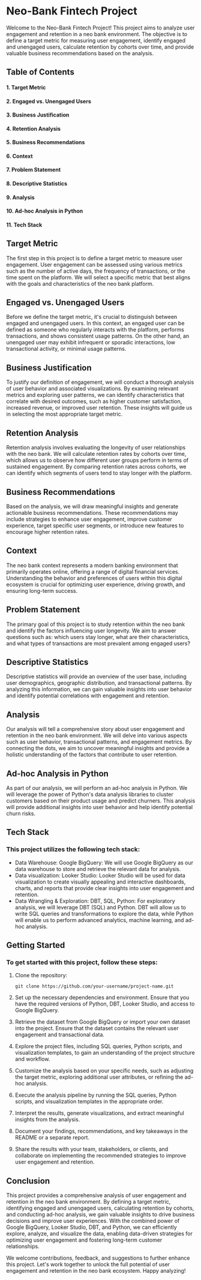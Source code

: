 # Neo-Bank Fintech Project 

Welcome to the Neo-Bank Fintech Project! This project aims to analyze user engagement and retention in a neo bank environment. The objective is to define a target metric for measuring user engagement, identify engaged and unengaged users, calculate retention by cohorts over time, and provide valuable business recommendations based on the analysis.

## Table of Contents

#### 1. Target Metric
#### 2. Engaged vs. Unengaged Users
#### 3. Business Justification
#### 4. Retention Analysis
#### 5. Business Recommendations
#### 6. Context
#### 7. Problem Statement
#### 8. Descriptive Statistics
#### 9. Analysis
#### 10. Ad-hoc Analysis in Python
#### 11. Tech Stack

## Target Metric

The first step in this project is to define a target metric to measure user engagement. User engagement can be assessed using various metrics such as the number of active days, the frequency of transactions, or the time spent on the platform. We will select a specific metric that best aligns with the goals and characteristics of the neo bank platform.

## Engaged vs. Unengaged Users

Before we define the target metric, it's crucial to distinguish between engaged and unengaged users. In this context, an engaged user can be defined as someone who regularly interacts with the platform, performs transactions, and shows consistent usage patterns. On the other hand, an unengaged user may exhibit infrequent or sporadic interactions, low transactional activity, or minimal usage patterns.

## Business Justification

To justify our definition of engagement, we will conduct a thorough analysis of user behavior and associated visualizations. By examining relevant metrics and exploring user patterns, we can identify characteristics that correlate with desired outcomes, such as higher customer satisfaction, increased revenue, or improved user retention. These insights will guide us in selecting the most appropriate target metric.

## Retention Analysis

Retention analysis involves evaluating the longevity of user relationships with the neo bank. We will calculate retention rates by cohorts over time, which allows us to observe how different user groups perform in terms of sustained engagement. By comparing retention rates across cohorts, we can identify which segments of users tend to stay longer with the platform.

## Business Recommendations

Based on the analysis, we will draw meaningful insights and generate actionable business recommendations. These recommendations may include strategies to enhance user engagement, improve customer experience, target specific user segments, or introduce new features to encourage higher retention rates.

## Context

The neo bank context represents a modern banking environment that primarily operates online, offering a range of digital financial services. Understanding the behavior and preferences of users within this digital ecosystem is crucial for optimizing user experience, driving growth, and ensuring long-term success.

## Problem Statement

The primary goal of this project is to study retention within the neo bank and identify the factors influencing user longevity. We aim to answer questions such as: which users stay longer, what are their characteristics, and what types of transactions are most prevalent among engaged users?

## Descriptive Statistics

Descriptive statistics will provide an overview of the user base, including user demographics, geographic distribution, and transactional patterns. By analyzing this information, we can gain valuable insights into user behavior and identify potential correlations with engagement and retention.

## Analysis

Our analysis will tell a comprehensive story about user engagement and retention in the neo bank environment. We will delve into various aspects such as user behavior, transactional patterns, and engagement metrics. By connecting the dots, we aim to uncover meaningful insights and provide a holistic understanding of the factors that contribute to user retention.

## Ad-hoc Analysis in Python

As part of our analysis, we will perform an ad-hoc analysis in Python. We will leverage the power of Python's data analysis libraries to cluster customers based on their product usage and predict churners. This analysis will provide additional insights into user behavior and help identify potential churn risks.

## Tech Stack

### This project utilizes the following tech stack:

- Data Warehouse: Google BigQuery: We will use Google BigQuery as our data warehouse to store and retrieve the relevant data for analysis.
- Data visualization: Looker Studio: Looker Studio will be used for data visualization to create visually appealing and interactive dashboards, charts, and reports that provide clear insights into user engagement and retention.
- Data Wrangling & Exploration: DBT, SQL, Python: For exploratory analysis, we will leverage DBT (SQL) and Python. DBT will allow us to write SQL queries and transformations to explore the data, while Python will enable us to perform advanced analytics, machine learning, and ad-hoc analysis.

## Getting Started

### To get started with this project, follow these steps:

1. Clone the repository:
    
     `git clone https://github.com/your-username/project-name.git`

2. Set up the necessary dependencies and environment. Ensure that you have the required versions of Python, DBT, Looker Studio, and access to Google BigQuery.

3. Retrieve the dataset from Google BigQuery or import your own dataset into the project. Ensure that the dataset contains the relevant user engagement and transactional data.

4. Explore the project files, including SQL queries, Python scripts, and visualization templates, to gain an understanding of the project structure and workflow.

5. Customize the analysis based on your specific needs, such as adjusting the target metric, exploring additional user attributes, or refining the ad-hoc analysis.

6. Execute the analysis pipeline by running the SQL queries, Python scripts, and visualization templates in the appropriate order.

7. Interpret the results, generate visualizations, and extract meaningful insights from the analysis.

8. Document your findings, recommendations, and key takeaways in the README or a separate report.

9. Share the results with your team, stakeholders, or clients, and collaborate on implementing the recommended strategies to improve user engagement and retention.

## Conclusion

This project provides a comprehensive analysis of user engagement and retention in the neo bank environment. By defining a target metric, identifying engaged and unengaged users, calculating retention by cohorts, and conducting ad-hoc analysis, we gain valuable insights to drive business decisions and improve user experiences. With the combined power of Google BigQuery, Looker Studio, DBT, and Python, we can efficiently explore, analyze, and visualize the data, enabling data-driven strategies for optimizing user engagement and fostering long-term customer relationships.

We welcome contributions, feedback, and suggestions to further enhance this project. Let's work together to unlock the full potential of user engagement and retention in the neo bank ecosystem. Happy analyzing!
